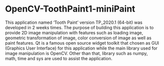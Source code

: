 # OpenCV-ToothPaint1-miniPaint
This application named ‘Tooth Paint’ version TP_2020.1 (64-bit) was developed in 2 weeks times. The purpose of building this application is to provide 2D image manipulation with features such as loading image, geometric transformation of image, color conversion of image as well as paint features. Qt is a famous open source widget toolkit that chosen as GUI (Graphics User Interface) for this application while the main library used for image manipulation is OpenCV. Other than that, library such as numpy, math, time and sys are used to assist the application.
